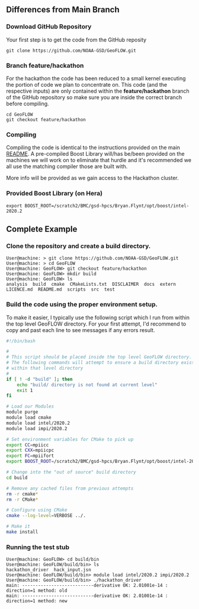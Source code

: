 
## Differences from Main Branch

### Download GitHub Repository
Your first step is to get the code from the GitHub reposity
```console
git clone https://github.com/NOAA-GSD/GeoFLOW.git
```

### Branch feature/hackathon
For the hackathon the code has been reduced to a small kernel executing 
the portion of code we plan to concentrate on. This code (and the respective 
inputs) are only contained within the **feature/hackathon** branch of the GitHub 
repository so make sure you are inside the correct branch before compiling.

```console
cd GeoFLOW
git checkout feature/hackathon
```

### Compiling
Compiling the code is identical to the instructions provided on the main 
[README](../../README.md). A pre-compiled Boost Library will/has be/been 
provided on the machines we will work on to eliminate that hurdle and it's 
recommended we all use the matching compiler those are built with.  

More info will be provided as we gain access to the Hackathon cluster.

### Provided Boost Library (on Hera)
```console
export BOOST_ROOT=/scratch2/BMC/gsd-hpcs/Bryan.Flynt/opt/boost/intel-2020.2
```

## Complete Example

### Clone the repository and create a **build** directory.

```console
User@machine: > git clone https://github.com/NOAA-GSD/GeoFLOW.git
User@machine: > cd GeoFLOW
User@machine: GeoFLOW> git checkout feature/hackathon
User@machine: GeoFLOW> mkdir build
User@machine: GeoFLOW> ls
analysis  build  cmake  CMakeLists.txt  DISCLAIMER  docs  extern  LICENCE.md  README.md  scripts  src  test
```

### Build the code using the proper environment setup.  

To make it easier, I typically use the following script which I run from within 
the top level GeoFLOW directory. For your first attempt, I'd recommend to copy 
and past each line to see messages if any errors result.
```bash
#!/bin/bash  

#                                                                                                                             
# This script should be placed inside the top level GeoFLOW directory.                                                        
# The following commands will attempt to ensure a build directory exists                                                      
# within that level directory                                                                                                 
#                                                                                                                             
if [ ! -d "build" ]; then
    echo "build/ directory is not found at current level"
    exit 1
fi

# Load our Modules                                                       
module purge
module load cmake
module load intel/2020.2
module load impi/2020.2

# Set environment variables for CMake to pick up
export CC=mpiicc
export CXX=mpiicpc
export FC=mpiifort
export BOOST_ROOT=/scratch2/BMC/gsd-hpcs/Bryan.Flynt/opt/boost/intel-2020.2

# Change into the "out of source" build directory
cd build

# Remove any cached files from previous attempts
rm -r cmake*
rm -r CMake*

# Configure using CMake                                                                                                       
cmake --log-level=VERBOSE ../.

# Make it                                                                                                                     
make install
```   

### Running the test stub

```console
User@machine: GeoFLOW> cd build/bin
User@machine: GeoFLOW/build/bin> ls
hackathon_driver  hack_input.jsn
User@machine: GeoFLOW/build/bin> module load intel/2020.2 impi/2020.2
User@machine: GeoFLOW/build/bin> ./hackathon_driver
main: ---------------------------derivative OK: 2.01001e-14 : direction=1 method: old
main: ---------------------------derivative OK: 2.01001e-14 : direction=1 method: new
```

